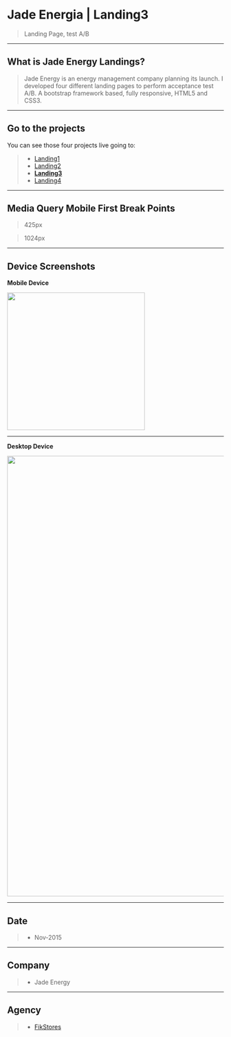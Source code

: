 # Jade Energia | Landing3

> Landing Page, test A/B


----
## What is Jade Energy Landings?

> Jade Energy is an energy management company planning its launch. I developed four different landing pages to perform acceptance test A/B. A bootstrap framework based, fully responsive, HTML5 and CSS3.


----
## Go to the projects
You can see those four projects live going to: 

>* [Landing1](https://margaomar.com/en/jadeEnergia/Landing1/index.html) 
>* [Landing2](https://margaomar.com/en/jadeEnergia/Landing2/index.html) 
>* **[Landing3](https://margaomar.com/en/jadeEnergia/Landing3/index.html)**
>* [Landing4](https://margaomar.com/en/jadeEnergia/Landing4/index.html) 


----
## Media Query Mobile First Break Points

>425px

>1024px

----
## Device Screenshots
**Mobile Device**


<img src="screenshots/landing3_iPhone6.jpg" width="320px">


----


**Desktop Device**

<img src="screenshots/landing3_Desktop.jpg" width="1024px">



----
## Date
>* Nov-2015

----
## Company
>* Jade Energy

----
## Agency
>* [FikStores](https://thefik.com)


